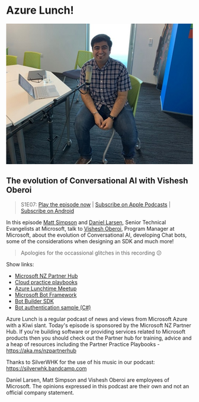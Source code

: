 # Azure Lunch!

![Vishesh Oberoi recording a podcast](./s1e07_512.jpg)

## The evolution of Conversational AI with Vishesh Oberoi

> S1E07: [Play the episode now](https://azurelunch.azurefd.net/episodes/azure-lunch-s1e07.mp3) |
> [Subscribe on Apple Podcasts](https://itunes.apple.com/nz/podcast/azure-lunch/id1436427476?mt=2)
| [Subscribe on Android](https://subscribeonandroid.com/azurelunchnz.azureedge.net/podcast/feed.rss)

<p>In this episode <a href="https://twitter.com/msimpsonnz">Matt Simpson</a> and <a 
href="https://twitter.com/DanielLarsenNZ">Daniel Larsen</a>, Senior Technical Evangelists at
Microsoft, talk to <a href="https://twitter.com/ovishesh">Vishesh Oberoi</a>, Program Manager at Microsoft,
about the evolution of Conversational AI, developing Chat bots, some of the considerations when 
designing an SDK and much more!</p>

> Apologies for the occassional glitches in this recording 😕

<p>Show links:</p>
<ul>
<li><a href="https://aka.ms/nzpartnerhub">Microsoft NZ Partner Hub</a></li>
<li><a href="https://partner.microsoft.com/en-nz/campaigns/cloud-practice-playbooks">Cloud practice playbooks</a></li>
<li><a href="https://www.meetup.com/Auckland-Azure-Lunchtime-Meetup/">Azure Lunchtime Meetup</a></li>
<li><a href="https://dev.botframework.com/">Microsoft Bot Framework</a></li>
<li><a href="https://github.com/Microsoft/BotBuilder">Bot Builder SDK</a></li>
<li><a href="https://github.com/Microsoft/BotBuilder-Samples/tree/master/samples/csharp_dotnetcore/18.bot-authentication">Bot 
    authentication sample (C#)</a></li>
</ul>

<p>Azure Lunch is a regular podcast of news and views from Microsoft Azure with a Kiwi slant. Today's episode
is sponsored by the Microsoft NZ Partner Hub. If you're building software or providing services related
to Microsoft products then you should check out the Partner hub for training, advice and a heap of resources
including the Partner Practice Playbooks - <a href="https://aka.ms/nzpartnerhub">https://aka.ms/nzpartnerhub</a></p>

<p>Thanks to SilverWHK for the use of his music in our podcast: <a href="https://silverwhk.bandcamp.com/">https://silverwhk.bandcamp.com</a></p>

<p>Daniel Larsen, Matt Simpson and Vishesh Oberoi are employees of Microsoft. The opinions expressed in this podcast are
their own and not an official company statement.</p>
